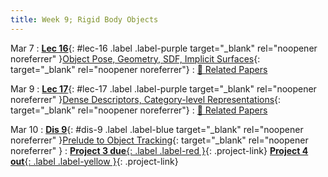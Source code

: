 ```yaml
---
title: Week 9; Rigid Body Objects
---
```


Mar 7
: [**Lec 16**](/assets/slides/deeprob_16_objects.pdf){: #lec-16 .label .label-purple target="_blank" rel="noopener noreferrer" }[Object Pose, Geometry, SDF, Implicit Surfaces](/assets/slides/deeprob_16_objects.pdf){: target="_blank" rel="noopener noreferrer"}
  : [📃 Related Papers](/papers/#object-pose-geometry-sdf-implicit-surfaces)


Mar 9
: [**Lec 17**](/assets/slides/deeprob_17_object_descriptors.pdf){: #lec-17 .label .label-purple target="_blank" rel="noopener noreferrer" }[Dense Descriptors, Category-level Representations](/assets/slides/deeprob_17_object_descriptors.pdf){: target="_blank" rel="noopener noreferrer"}
  : [📃 Related Papers](/papers/#dense-object-descriptors-category-level-representations)

Mar 10
: [**Dis 9**](/assets/slides/deeprob_discussion_09.pdf){: #dis-9 .label .label-blue target="_blank" rel="noopener noreferrer" }[Prelude to Object Tracking](/assets/slides/deeprob_discussion_09.pdf){: target="_blank" rel="noopener noreferrer" }
: [**Project 3 due**{: .label .label-red }](/projects/project3/){: .project-link} [**Project 4 out**{: .label .label-yellow }](/projects/#project-4){: .project-link} 
